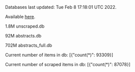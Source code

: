 Databases last updated: Tue Feb  8 17:18:01 UTC 2022. 

Available [here](https://github.com/cbeauhilton/ash-db/releases).

1.8M	unscraped.db

92M	abstracts.db

702M	abstracts_full.db

Current number of items in db:
[{"count(*)": 93309}]

Current number of scraped items in db:
[{"count(*)": 87078}]
